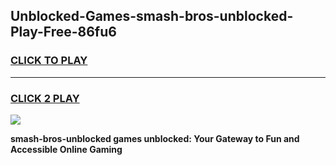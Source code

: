
## Unblocked-Games-smash-bros-unblocked-Play-Free-86fu6
<h3>
<a href="https://premium76.site?title=smash-bros-unblocked&ref=23A">CLICK TO PLAY</a></h3>
<hr>

<h3>
<a href="https://premium76.site?title=smash-bros-unblocked&ref=23A">CLICK 2 PLAY</a>
  
</h3>

<a href="https://premium76.site?title=smash-bros-unblocked&ref=23A"><img src="https://clearcache.store/games.png"></a>


**smash-bros-unblocked games unblocked: Your Gateway to Fun and Accessible Online Gaming**
